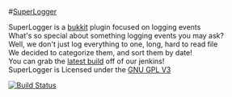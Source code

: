 #[SuperLogger](https://dev.bukkit.org/)

SuperLogger is a [bukkit](http://bukkit.org/) plugin focused on logging events  
What's so special about something logging events you may ask?  
Well, we don't just log everything to one, long, hard to read file  
We decided to categorize them, and sort them by date!  
You can grab the [latest build](http://ci.notoriousdev.com/job/SuperLogger/lastSuccessfulBuild/artifact/target/SuperLogger-v1.6.jar) off of our jenkins!  
SuperLogger is Licensed under the [GNU GPL V3](http://www.gnu.org/licenses/gpl.txt)

[![Build Status](http://ci.ndev.me/job/SuperLogger/badge/icon)](http://ci.ndev.me/job/SuperLogger/)
